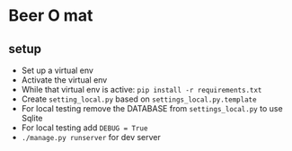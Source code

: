# Beer O mat #

## setup ##
* Set up a virtual env
* Activate the virtual env
* While that virtual env is active: `pip install -r requirements.txt`
* Create `setting_local.py` based on `settings_local.py.template`
* For local testing remove the DATABASE from `settings_local.py` to use Sqlite
* For local testing add `DEBUG = True`
* `./manage.py runserver` for dev server

